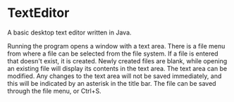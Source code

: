 # TextEditor

A basic desktop text editor written in Java.

Running the program opens a window with a text area.
There is a file menu from where a file can be selected
from the file system. If a file is entered that doesn't
exist, it is created. Newly created files are blank,
while opening an existing file will display its contents
in the text area. The text area can be modified.
Any changes to the text area will not be saved immediately,
and this will be indicated by an asterisk in the title bar.
The file can be saved through the file menu, or Ctrl+S.

